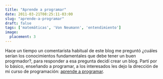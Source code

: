 ```yaml
---
title: "Aprende a programar"
date: 2011-03-21T08:25:11-03:00
slug: "aprende-a-programar"
draft: false
tags: ['matemáticas', 'Von Neumann', 'entendimiento']
image:
  placement: 3
---
```

 
Hace un tiempo un comentarista habitual de este blog me preguntó ¿cuáles
serían los conocimientos fundamentales que debe tener un buen
progrmador?, para responder a esa pregunta decidí crear un blog. Partí
por lo básico, enseñando a programar, a los interesados les dejo la
dirección de mi curso de programación: [aprende a programar](http://www.programando.org/blog/aprende-a-programar/).
